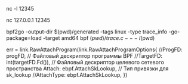 
nc -l 12345

nc 127.0.0.1 12345

bpf2go -output-dir $(pwd)/generated -tags linux -type trace_info -go-package=load -target amd64 bpf $(pwd)/trace.c -- -I$(pwd)

err = link.RawAttachProgram(link.RawAttachProgramOptions{
		//ProgFD:     progFD,              // Файловый дескриптор программы BPF
		//TargetFD:   int(targetFD.Fd()),  // Файловый дескриптор целевого сетевого пространства
		Attach:     ebpf.AttachSkLookup, // Тип привязки для sk_lookup
		//AttachType: ebpf.AttachSkLookup,
	})



